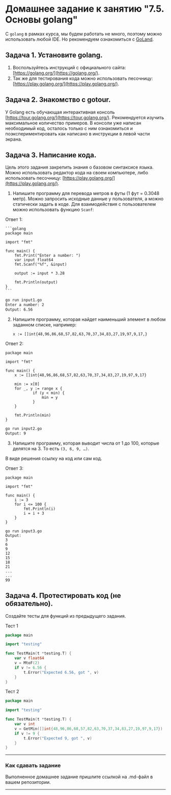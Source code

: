 # Домашнее задание к занятию "7.5. Основы golang"

С `golang` в рамках курса, мы будем работать не много, поэтому можно использовать любой IDE. 
Но рекомендуем ознакомиться с [GoLand](https://www.jetbrains.com/ru-ru/go/).  

## Задача 1. Установите golang.
1. Воспользуйтесь инструкций с официального сайта: [https://golang.org/](https://golang.org/).
2. Так же для тестирования кода можно использовать песочницу: [https://play.golang.org/](https://play.golang.org/).

## Задача 2. Знакомство с gotour.
У Golang есть обучающая интерактивная консоль [https://tour.golang.org/](https://tour.golang.org/). 
Рекомендуется изучить максимальное количество примеров. В консоли уже написан необходимый код, 
осталось только с ним ознакомиться и поэкспериментировать как написано в инструкции в левой части экрана.  

## Задача 3. Написание кода. 
Цель этого задания закрепить знания о базовом синтаксисе языка. Можно использовать редактор кода 
на своем компьютере, либо использовать песочницу: [https://play.golang.org/](https://play.golang.org/).

1. Напишите программу для перевода метров в футы (1 фут = 0.3048 метр). Можно запросить исходные данные 
у пользователя, а можно статически задать в коде.
    Для взаимодействия с пользователем можно использовать функцию `Scanf`:
    
Ответ 1:

    ```golang
    package main
    
    import "fmt"
    
    func main() {
        fmt.Print("Enter a number: ")
        var input float64
        fmt.Scanf("%f", &input)
    
        output := input * 3.28
    
        fmt.Println(output)    
    }
    ```

```bash
go run input1.go
Enter a number: 2
Output: 6.56
```

2. Напишите программу, которая найдет наименьший элемент в любом заданном списке, например:
    ```
    x := []int{48,96,86,68,57,82,63,70,37,34,83,27,19,97,9,17,}
    ```

Ответ 2:

```golang
package main

import "fmt"

func main() {
    x := []int{48,96,86,68,57,82,63,70,37,34,83,27,19,97,9,17}

    min := x[0]
    for _, y := range x {
            if (y < min) {
                min = y
            }
    }

    fmt.Println(min)
}
```

```bash
go run input2.go
Output: 9
```

3. Напишите программу, которая выводит числа от 1 до 100, которые делятся на 3. То есть `(3, 6, 9, …)`.

В виде решения ссылку на код или сам код. 

Ответ 3:
```golang
package main

import "fmt"

func main() {
    i := 3
    for i <= 100 {
        fmt.Println(i)
        i = i + 3
    }
}
```

```
go run input3.go
Output:
3
6
9
12
15
18
21
...
...
99
```

## Задача 4. Протестировать код (не обязательно).

Создайте тесты для функций из предыдущего задания.

Тест 1
```go
package main

import "testing"

func TestMain(t *testing.T) {
	var v float64
	v = MtoF(2)
	if v != 6.56 {
		t.Error("Expected 6.56, got ", v)
	}
}
```

Тест 2
```go
package main

import "testing"

func TestMain(t *testing.T) {
	var v int
	v = GetMin([]int{48,96,86,68,57,82,63,70,37,34,83,27,19,97,9,17})
	if v != 9 {
		t.Error("Expected 9, got ", v)
	}
}
```

---

### Как cдавать задание

Выполненное домашнее задание пришлите ссылкой на .md-файл в вашем репозитории.

---

